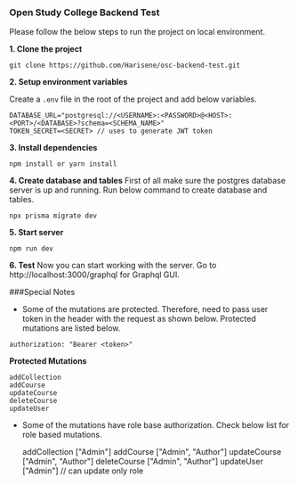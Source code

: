 ### Open Study College Backend Test

Please follow the below steps to run the project on local environment.

**1. Clone the project**

```
git clone https://github.com/Harisene/osc-backend-test.git
```

**2. Setup environment variables**

Create a `.env` file in the root of the project and add below variables.

```
DATABASE_URL="postgresql://<USERNAME>:<PASSWORD>@<HOST>:<PORT>/<DATABASE>?schema=<SCHEMA_NAME>"
TOKEN_SECRET=<SECRET> // uses to generate JWT token
```

**3. Install dependencies**

```
npm install or yarn install
```

**4. Create database and tables**
First of all make sure the postgres database server is up and running. Run below command to create database and tables.

```
npx prisma migrate dev
```

**5. Start server**

```
npm run dev
```

**6. Test**
Now you can start working with the server. Go to http://localhost:3000/graphql for Graphql GUI.

###Special Notes

- Some of the mutations are protected. Therefore, need to pass user token in the header with the request as shown below. Protected mutations are listed below.

```
authorization: "Bearer <token>"
```

**Protected Mutations**

    addCollection
    addCourse
    updateCourse
    deleteCourse
    updateUser

- Some of the mutations have role base authorization. Check below list for role based mutations.

  addCollection ["Admin"]
  addCourse ["Admin", "Author"]
  updateCourse ["Admin", "Author"]
  deleteCourse ["Admin", "Author"]
  updateUser ["Admin"] // can update only role
